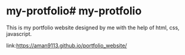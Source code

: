 # my-protfolio# my-protfolio
This is my portfolio website designed by me with the help of html, css, javascript. 





link:https://aman9113.github.io/portfolio_website/

































